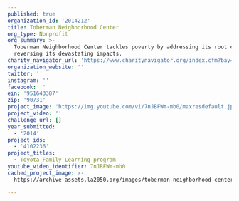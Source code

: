 ```yaml
---
published: true
organization_id: '2014212'
title: Toberman Neighborhood Center
org_type: Nonprofit
org_summary: >-
  Toberman Neighborhood Center tackles poverty by addressing its root causes and
  reversing its devastating impacts.
charity_navigator_url: 'https://www.charitynavigator.org/index.cfm?bay=search.profile&ein=951643387'
organization_website: ''
twitter: ''
instagram: ''
facebook: ''
ein: '951643387'
zip: '90731'
project_image: 'https://img.youtube.com/vi/7nJBFWm-mb0/maxresdefault.jpg'
project_video: ''
challenge_url: []
year_submitted:
  - '2014'
project_ids:
  - '4102236'
project_titles:
  - Toyota Family Learning program
youtube_video_identifier: 7nJBFWm-mb0
cached_project_image: >-
  https://archive-assets.la2050.org/images/toberman-neighborhood-center/img.youtube.com/vi/7nJBFWm-mb0/maxresdefault.jpg

---
```

